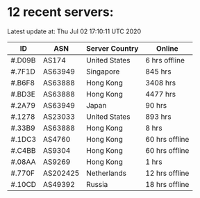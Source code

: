 # 12 recent servers:

Latest update at: Thu Jul 02 17:10:11 UTC 2020

| ID | ASN | Server Country | Online |
| -- | --- | -------------- | ------ |
| #.D09B | AS174 | United States | 6 hrs offline |
| #.7F1D | AS63949 | Singapore | 845 hrs |
| #.B6F8 | AS63888 | Hong Kong | 3408 hrs |
| #.BD3E | AS63888 | Hong Kong | 4477 hrs |
| #.2A79 | AS63949 | Japan | 90 hrs |
| #.1278 | AS23033 | United States | 893 hrs |
| #.33B9 | AS63888 | Hong Kong | 8 hrs |
| #.1DC3 | AS4760 | Hong Kong | 60 hrs offline |
| #.C4BB | AS9304 | Hong Kong | 60 hrs offline |
| #.08AA | AS9269 | Hong Kong | 1 hrs |
| #.770F | AS202425 | Netherlands | 12 hrs offline |
| #.10CD | AS49392 | Russia | 18 hrs offline |

